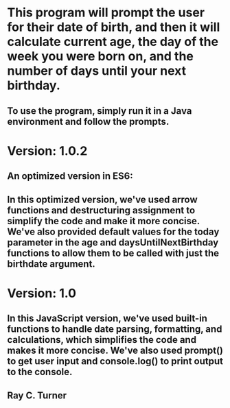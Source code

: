 # This program will prompt the user for their date of birth, and then it will calculate current age, the day of the week you were born on, and the number of days until your next birthday.

## To use the program, simply run it in a Java environment and follow the prompts.

# Version: 1.0.2
## An optimized version in ES6:
## In this optimized version, we've used arrow functions and destructuring assignment to simplify the code and make it more concise. We've also provided default values for the today parameter in the age and daysUntilNextBirthday functions to allow them to be called with just the birthdate argument.


# Version: 1.0
## In this JavaScript version, we've used built-in functions to handle date parsing, formatting, and calculations, which simplifies the code and makes it more concise. We've also used prompt() to get user input and console.log() to print output to the console. 


## Ray C. Turner
